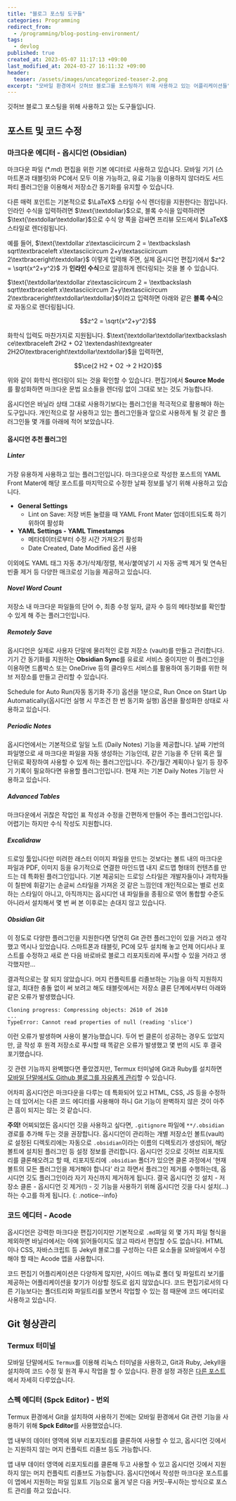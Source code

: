 ```yaml
---
title: "블로그 포스팅 도구들"
categories: Programming
redirect_from:
  - /programming/blog-posting-environment/
tags:
  - devlog
published: true
created_at: 2023-05-07 11:17:13 +09:00
last_modified_at: 2024-03-27 16:11:32 +09:00
header:
  teaser: /assets/images/uncategorized-teaser-2.png
excerpt: "모바일 환경에서 깃허브 블로그를 포스팅하기 위해 사용하고 있는 어플리케이션들"
---
```


깃허브 블로그 포스팅을 위해 사용하고 있는 도구들입니다.

## 포스트 및 코드 수정

### 마크다운 에디터 - 옵시디언 (Obsidian)

마크다운 파일 (*.md) 편집을 위한 기본 에디터로 사용하고 있습니다.  모바일 기기 (스마트폰과 태블릿)와 PC에서 모두 이용 가능하고, 유료 기능을 이용하지 않더라도 서드파티 플러그인을 이용해서 저장소간 동기화를 유지할 수 있습니다.

다른 매력 포인트는 기본적으로 $\LaTeX$ 스타일 수식 렌더링을 지원한다는 점입니다.  인라인 수식을 입력하려면 $\text{\textdollar}$으로, 블록 수식을 입력하려면 $\text{\textdollar\textdollar}$으로 수식 양 쪽을 감싸면 프리뷰 모드에서 $\LaTeX$ 스타일로 렌더링됩니다.

예를 들어, $\text{\textdollar z\textasciicircum 2 = \textbackslash sqrt\textbraceleft x\textasciicircum 2+y\textasciicircum 2\textbraceright\textdollar}$ 이렇게 입력해 주면, 실제 옵시디언 편집기에서 $z^2 = \sqrt{x^2+y^2}$ 가 **인라인 수식**으로 깔끔하게 렌더링되는 것을 볼 수 있습니다.

$\text{\textdollar\textdollar z\textasciicircum 2 = \textbackslash sqrt\textbraceleft x\textasciicircum 2+y\textasciicircum 2\textbraceright\textdollar\textdollar}$이라고 입력하면 아래와 같은 **블록 수식**으로 자동으로 렌더링됩니다.

$$z^2 = \sqrt{x^2+y^2}$$

화학식 입력도 마찬가지로 지원됩니다. $\text{\textdollar\textdollar\textbackslash ce\textbraceleft 2H2 + O2 \textendash\textgreater 2H2O\textbraceright\textdollar\textdollar}$을 입력하면,

$$\ce{2 H2 + O2 -> 2 H2O}$$

위와 같이 화학식 렌더링이 되는 것을 확인할 수 있습니다.  편집기에서 **Source Mode**를 활성화하면 마크다운 문법 요소들을 렌더링 없이 그대로 보는 것도 가능합니다.

옵시디언은 바닐라 상태 그대로 사용하기보다는 플러그인을 적극적으로 활용해야 하는 도구입니다.  개인적으로 잘 사용하고 있는 플러그인들과 앞으로 사용하게 될 것 같은 플러그인들 몇 개를 아래에 적어 보았습니다.

#### 옵시디언 추천 플러그인

##### Linter

가장 유용하게 사용하고 있는 플러그인입니다.  마크다운으로 작성한 포스트의 YAML Front Mater에 해당 포스트를 마지막으로 수정한 날짜 정보를 넣기 위해 사용하고 있습니다.

- **General Settings**
    - Lint on Save: 저장 버튼 눌렀을 때 YAML Front Mater 업데이트되도록 하기 위하여 활성화
- **YAML Settings - YAML Timestamps**
    - 메타데이터로부터 수정 시간 가져오기 활성화
    - Date Created, Date Modified 옵션 사용

이외에도 YAML 태그 자동 추가/삭제/정렬, 복사/붙여넣기 시 자동 공백 제거 및 연속된 빈줄 제거 등 다양한 매크로성 기능을 제공하고 있습니다.

##### Novel Word Count

저장소 내 마크다운 파일들의 단어 수, 최종 수정 일자, 글자 수 등의 메타정보를 확인할 수 있게 해 주는 플러그인입니다.

##### Remotely Save

옵시디언은 실제로 사용자 단말에 물리적인 로컬 저장소 (vault)를 만들고 관리합니다.  기기 간 동기화를 지원하는 **Obsidian Sync**를 유료로 서비스 중이지만 이 플러그인을 이용하면 드롭박스 또는 OneDrive 등의 클라우드 서비스를 활용하여 동기화를 위한 허브 저장소를 만들고 관리할 수 있습니다.

Schedule for Auto Run(자동 동기화 주기) 옵션을 1분으로, Run Once on Start Up Automatically(옵시디언 실행 시 무조건 한 번 동기화 실행) 옵션을 활성화한 상태로 사용하고 있습니다.

##### Periodic Notes

옵시디언에서는 기본적으로 일일 노트 (Daily Notes) 기능을 제공합니다.  날짜 기반의 파일명으로 새 마크다운 파일을 자동 생성하는 기능인데, 같은 기능을 주 단위 혹은 월 단위로 확장하여 사용할 수 있게 하는 플러그인입니다.  주간/월간 계획이나 일기 등 장주기 기록이 필요하다면 유용할 플러그인입니다.  현재 저는 기본 Daily Notes 기능만 사용하고 있습니다.

##### Advanced Tables

마크다운에서 귀찮은 작업인 표 작성과 수정을 간편하게 만들어 주는 플러그인입니다.  어렵기는 하지만 수식 작성도 지원합니다.

##### Excalidraw

드로잉 툴입니다만 미려한 래스터 이미지 파일을 만드는 것보다는 볼트 내의 마크다운 파일과 PDF, 이미지 등을 유기적으로 연결한 마인드맵 내지 로드맵 형태의 컨텐츠를 만드는 데 특화된 플러그인입니다.  기본 제공되는 드로잉 스타일은 개발자들이나 과학자들이 칠판에 휘갈기는 손글씨 스타일을 가져온 것 같은 느낌인데 개인적으로는 별로 선호하는 스타일이 아니고, 아직까지는 옵시디언 내 파일들을 종횡으로 엮어 통합할 수준도 아니라서 설치해서 몇 번 써 본 이후로는 손대지 않고 있습니다.

##### Obsidian Git

이 정도로 다양한 플러그인을 지원한다면 당연히 Git 관련 플러그인이 있을 거라고 생각했고 역시나 있었습니다.   스마트폰과 태블릿, PC에 모두 설치해 놓고 언제 어디서나 포스트를 수정하고 새로 쓴 다음 바로바로 블로그 리포지토리에 푸시할 수 있을 거라고 생각했지만...

결과적으로는 잘 되지 않았습니다.  머지 컨플릭트를 리졸브하는 기능을 아직 지원하지 않고, 최대한 충돌 없이 써 보려고 해도 태블릿에서는 저장소 클론 단계에서부터 아래와 같은 오류가 발생했습니다.

```
Cloning progress: Compressing objects: 2610 of 2610
...
TypeError: Cannot read properties of null (reading 'slice')
```

이런 오류가 발생하며 사용이 불가능했습니다.  두어 번 클론이 성공하는 경우도 있었지만, 글 작성 후 원격 저장소로 푸시할 때 똑같은 오류가 발생했고 몇 번의 시도 후 결국 포기했습니다.

깃 관련 기능까지 완벽했다면 좋았겠지만, Termux 터미널에 Git과 Ruby를 설치하면 [모바일 단말에서도 Github 블로그를 자유롭게 관리](https://lazyjobseeker.github.io/programming/jekyll-based-github-blog-local-build-test-in-android-mobile-environment)할 수 있습니다.

어차피 옵시디언은 마크다운을 다루는 데 특화되어 있고 HTML, CSS, JS 등을 수정하는 데 있어서는 다른 코드 에디터를 사용해야 하니 Git 기능이 완벽하지 않은 것이 아주 큰 흠이 되지는 않는 것 같습니다.

**주의!** 어찌되었든 옵시디언 깃을 사용하고 싶다면, `.gitignore` 파일에 `**/.obsidian` 경로를 추가해 두는 것을 권장합니다.  옵시디언이 관리하는 개별 저장소인 볼트(vault)로 설정된 디렉토리에는 자동으로 `.obsidian`이라는 이름의 디렉토리가 생성되어, 해당 볼트에 설치된 플러그인 등 설정 정보를 관리합니다.  옵시디언 깃으로 깃허브 리포지토리를 클론해오려고 할 때, 리포지토리에 `.obsidian` 폴더가 있으면 클론 과정에서 '현재 볼트의 모든 플러그인을 제거해야 합니다' 라고 하면서 플러그인 제거를 수행하는데, 옵시디언 깃도 플러그인이라 자기 자신까지 제거하게 됩니다.  결국 옵시디언 깃 설치 - 저장소 클론 - 옵시디언 깃 제거(!) - 깃 기능을 사용하기 위해 옵시디언 깃을 다시 설치(...) 하는 수고를 하게 됩니다.
{: .notice--info}

### 코드 에디터 - Acode

옵시디언은 강력한 마크다운 편집기이지만 기본적으로 `.md`파일 외 몇 가지 파일 형식을 제외하면 바닐라에서는 아예 읽어들이지도 않고 따라서 편집할 수도 없습니다.  HTML이나 CSS, 자바스크립트 등 Jekyll 블로그를 구성하는 다른 요소들을 모바일에서 수정해야 할 때는 Acode 앱을 사용합니다.

코드 편집기 어플리케이션은 다양하게 많지만, 사이드 메뉴로 폴더 및 파일트리 보기를 제공하는 어플리케이션을 찾기가 이상할 정도로 쉽지 않았습니다.  코드 편집기로서의 다른 기능보다는 폴더트리와 파일트리를 보면서 작업할 수 있는 점 때문에 코드 에디터로 사용하고 있습니다.

## Git 형상관리

### Termux 터미널

모바일 단말에서도 `Termux`를 이용해 리눅스 터미널을 사용하고, Git과 Ruby, Jekyll을 설치하여 코드 수정 및 원격 푸시 작업을 할 수 있습니다.  환경 설정 과정은 [다른 포스트](https://lazyjobseeker.github.io/programming/jekyll-based-github-blog-local-build-test-in-android-mobile-environment)에서 자세히 다루었습니다.

### 스펙 에디터 (Spck Editor) - 번외

Termux 환경에서 Git을 설치하여 사용하기 전에는 모바일 환경에서 Git 관련 기능을 사용하기 위해 **Spck Editor**를 사용했었습니다.

앱 내부의 데이터 영역에 외부 리포지토리를 클론하여 사용할 수 있고, 옵시디언 깃에서는 지원하지 않는 머지 컨플릭트 리졸브 등도 가능합니다.  

앱 내부 데이터 영역에 리포지토리를 클론해 두고 사용할 수 있고 옵시디언 깃에서 지원하지 않는 머지 컨플릭트 리졸브도 가능합니다.  옵시디언에서 작성한 마크다운 포스트를 이 앱에서 지원하는 파일 임포트 기능으로 옮겨 넣은 다음 커밋-푸시하는 방식으로 포스트 관리를 하고 있습니다.
